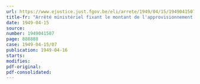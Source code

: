 ```yaml
---
url: https://www.ejustice.just.fgov.be/eli/arrete/1949/04/15/1949041507/justel
title-fr: "Arrêté ministériel fixant le montant de l'approvisionnement spécial en riz assuré aux consommateurs pour le mois de mai 1949"
date: 1949-04-15
source:
number: 1949041507
page: 888888
case: 1949-04-15/07
publication: 1949-04-16
starts:
modifies:
pdf-original:
pdf-consolidated:
---
```


